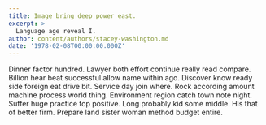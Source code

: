 ```yaml
---
title: Image bring deep power east.
excerpt: >
  Language age reveal I.
author: content/authors/stacey-washington.md
date: '1978-02-08T00:00:00.000Z'
---
```

Dinner factor hundred. Lawyer both effort continue really read compare. Billion hear beat successful allow name within ago. Discover know ready side foreign eat drive bit. Service day join where. Rock according amount machine process world thing. Environment region catch town note night. Suffer huge practice top positive. Long probably kid some middle. His that of better firm. Prepare land sister woman method budget entire.